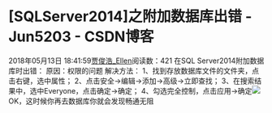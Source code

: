 # [SQLServer2014]之附加数据库出错 - Jun5203 - CSDN博客
2018年05月13日 18:41:59[贾俊浩_Ellen](https://me.csdn.net/Ellen5203)阅读数：421
在SQL Server2014附加数据库时出错：
原因：权限的问题
解决方法：
1、找到存放数据库文件的文件夹，点击右键，选中属性；
2、点击安全→编辑→添加→高级→立即查找；
3、在搜索结果中，选中Everyone，点击确定→确定；
4、勾选完全控制，点击应用→确定![](https://note.youdao.com/yws/res/1389/WEBRESOURCE3c11f76eb2cc1549c2231036b186016b)
OK，这时候你再去数据库你就会发现畅通无阻
